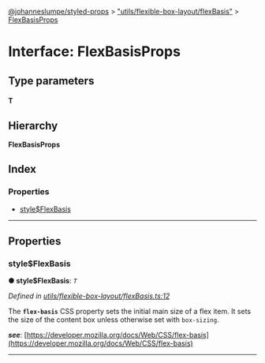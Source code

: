 [@johanneslumpe/styled-props](../README.md) > ["utils/flexible-box-layout/flexBasis"](../modules/_utils_flexible_box_layout_flexbasis_.md) > [FlexBasisProps](../interfaces/_utils_flexible_box_layout_flexbasis_.flexbasisprops.md)

# Interface: FlexBasisProps

## Type parameters
#### T 
## Hierarchy

**FlexBasisProps**

## Index

### Properties

* [style$FlexBasis](_utils_flexible_box_layout_flexbasis_.flexbasisprops.md#style_flexbasis)

---

## Properties

<a id="style_flexbasis"></a>

###  style$FlexBasis

**● style$FlexBasis**: *`T`*

*Defined in [utils/flexible-box-layout/flexBasis.ts:12](https://github.com/johanneslumpe/styled-props/blob/8e709f1/src/utils/flexible-box-layout/flexBasis.ts#L12)*

The **`flex-basis`** CSS property sets the initial main size of a flex item. It sets the size of the content box unless otherwise set with `box-sizing`.

*__see__*: [https://developer.mozilla.org/docs/Web/CSS/flex-basis](https://developer.mozilla.org/docs/Web/CSS/flex-basis)

___

